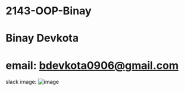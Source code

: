 # 2143-OOP-Binay
# Binay Devkota
# email: bdevkota0906@gmail.com
slack image: ![image](https://github.com/user-attachments/assets/cade79c5-a51a-4531-8ac0-7e6e64fa3643)

